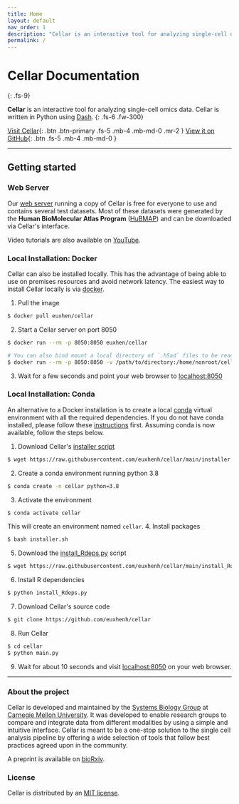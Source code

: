 ```yaml
---
title: Home
layout: default
nav_order: 1
description: "Cellar is an interactive tool for analyzing single-cell omics data."
permalink: /
---
```


# Cellar Documentation
{: .fs-9}

**Cellar** is an interactive tool for analyzing single-cell omics data. Cellar
is written in Python using [Dash](https://plotly.com/dash/).
{: .fs-6 .fw-300}


[Visit Cellar](https://cellar.cmu.hubmapconsortium.org/app/cellar){: .btn .btn-primary .fs-5 .mb-4 .mb-md-0 .mr-2 } [View it on GitHub](https://github.com/euxhenh/cellar){: .btn .fs-5 .mb-4 .mb-md-0 }

---

## Getting started

### Web Server
Our [web server](https://cellar.cmu.hubmapconsortium.org/app/cellar) running
a copy of Cellar is free for everyone to use and contains several test
datasets. Most of these datasets were generated by the
**Human BioMolecular Atlas Program** ([HuBMAP](https://hubmapconsortium.org/))
and can be downloaded via Cellar's interface.

Video tutorials are also available on [YouTube](https://www.youtube.com/playlist?list=PL5sLSLkTYpWgfBQ0M8ObfBIqDMAzx0-D2).

### Local Installation: Docker
Cellar can also be installed locally. This has the advantage of being able
to use on premises resources and avoid network latency. The easiest way
to install Cellar locally is via [docker](https://www.docker.com/).
1. Pull the image
```bash
$ docker pull euxhen/cellar
```
2. Start a Cellar server on port 8050
```bash
$ docker run --rm -p 8050:8050 euxhen/cellar
```
```bash
# You can also bind mount a local directory of `.h5ad` files to be read by Cellar
$ docker run --rm -p 8050:8050 -v /path/to/directory:/home/nonroot/cellar/data euxhen/cellar
```
3. Wait for a few seconds and point your web browser to [localhost:8050](localhost:8050)

### Local Installation: Conda
An alternative to a Docker installation is to create a local
[conda](https://docs.conda.io/en/latest/) virtual environment
with all the required dependencies. If you do not have conda installed, please
follow these [instructions](https://docs.conda.io/projects/conda/en/latest/user-guide/install/index.html) first. Assuming conda is now available, follow the steps below.
1. Download Cellar's [installer script](https://github.com/euxhenh/cellar/blob/main/installer.sh)
```bash
$ wget https://raw.githubusercontent.com/euxhenh/cellar/main/installer.sh
```
2. Create a conda environment running python 3.8
```bash
$ conda create -n cellar python=3.8
```
3. Activate the environment
```bash
$ conda activate cellar
```
This will create an environment named `cellar`.
4. Install packages
```bash
$ bash installer.sh
```
5. Download the [install_Rdeps.py](https://github.com/euxhenh/cellar/blob/main/install_Rdeps.py) script
```bash
$ wget https://raw.githubusercontent.com/euxhenh/cellar/main/install_Rdeps.py
```
6. Install R dependencies
```bash
$ python install_Rdeps.py
```
7. Download Cellar's source code
```bash
$ git clone https://github.com/euxhenh/cellar
```
8. Run Cellar
```bash
$ cd cellar
$ python main.py
```
9. Wait for about 10 seconds and visit [localhost:8050](localhost:8050) on your web browser.

---

### About the project

Cellar is developed and maintained by the
[Systems Biology Group](http://www.sb.cs.cmu.edu/) at
[Carnegie Mellon University](https://www.cmu.edu/). It was developed
to enable research groups to compare and integrate data from different
modalities by using a simple and intuitive interface. Cellar is meant to
be a one-stop solution to the single cell analysis pipeline by offering a
wide selection of tools that follow best practices agreed upon in the community.

A preprint is available on [bioRxiv](https://www.biorxiv.org/content/10.1101/2021.03.19.436162v1?rss=1).

### License

Cellar is distributed by an [MIT license](https://github.com/euxhenh/cellar/blob/main/LICENSE.txt).